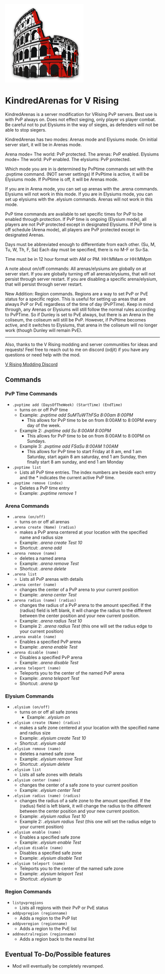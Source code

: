 ![](logo.png)
# KindredArenas for V Rising
KindredArenas is a server modification for VRising PvP servers.
Best use is with PvP always on. Does not effect sieging, only player vs player combat. Be careful not to put Elysiums in the way of sieges, as defenders will not be able to stop siegers.

KindredArenas has two modes: Arenas mode and Elysiums mode. 
On initial server start, it will be in Arenas mode.

Arena mode= The world: PvP protected. The arenas: PvP enabled.
Elysiums mode= The world: PvP enabled. The elysiums: PvP protected.

Which mode you are in is determined by PvPtime commands set with the .pvptime command. (NOT server settings)
If PvPtime is active, it will be Elysiums mode. If PvPtime is off, it will be Arenas mode.

If you are in Arena mode, you can set up arenas with the .arena commands. Elysiums will not work in this mode.
If you are in Elysiums mode, you can set up elysiums with the .elysium commands. Arenas will not work in this mode.


PvP time commands are available to set specific times for PvP to be enabled through protection. 
If PvP time is ongoing (Elysium mode), all players are not PvP protected except in designated Elysiums.
If PvP time is off schedule (Arena mode), all players are PvP protected except in designated Arenas.

Days must be abbreviated enough to differentiate from each other. (Su, M, Tu, W, Th, F, Sa) 
Each day must be specified, there is no M-F or Su-Sa.


Time must be in 12 hour format with AM or PM. HH:MMam or HH:MMpm

A note about on/off commands: All arenas/elysiums are globally on at server start. If you are globally turning off all arenas/elysiums, that will not persist through server restart. If you are disabling a specific arena/elysium, that will persist through server restart.

New Addition: Region commands.
Regions are a way to set PvP or PvE status for a specific region. This is useful for setting up areas that are always PvP or PvE regardless of the time of day (PvPTime). Keep in mind through, any Arenas or Elysiums will still follow the normal rules according to PvPTime.
So if Dunley is set to PvE always, but there is an Arena in the coliseum, the coliseum will still be PvP. However, if PvPtime becomes active, and it switches to Elysiums, that arena in the coliseum will no longer work (though Dunley will remain PvE).

---
Also, thanks to the V Rising modding and server communities for ideas and requests!
Feel free to reach out to me on discord (odjit) if you have any questions or need help with the mod.

[V Rising Modding Discord](https://vrisingmods.com/discord)

## Commands
### PvP Time Commands
- `.pvptime add (DaysOfTheWeek) (StartTime) (EndTime)` 
  - turns on or off PvP time
  - Example: *.pvptime add SuMTuWThFSa 8:00am 8:00PM*
	- This allows for PvP time to be on from 8:00AM to 8:00PM every day of the week.
  - Example 2: *.pvptime add Su 8:00AM 8:00PM*
	- This allows for PvP time to be on from 8:00AM to 8:00PM on Sundays.
  - Example 3: *.pvptime add FSaSu 8:00AM 1:00AM*
	- This allows for PvP time to start Friday at 8 am, end 1 am Saturday, start again 8 am saturday, end 1 am Sunday, then finally start 8 am sunday, and end 1 am Monday
- `.pvptime list` 
  - Lists all PvP time entries. The index numbers are beside each entry and the * indicates the current active PvP time.
- `.pvptime remove (index)` 
  - Deletes a PvP time entry
  - Example: *.pvptime remove 1*

### Arena Commands
- `.arena (on/off)`
  - turns on or off all arenas
- `.arena create (Name) (radius)`
  - makes a PvP arena centered at your location with the specified name and radius size
  - Example: *.arena create Test 10*
  - Shortcut: *.arena add*
- `.arena remove (name)`
  - deletes a named arena
  - Example: *.arena remove Test*
  - Shortcut: *.arena delete*
- `.arena list`
  - Lists all PvP arenas with details
- `.arena center (name)`
  - changes the center of a PvP arena to your current position
  - Example: *.arena center Test*
- `.arena radius (name) (radius)`
  - changes the radius of a PvP arena to the amount specified. If the (radius) field is left blank, it will change the radius to the different between the center position and your new current position.
  - Example: *.arena radius Test 10*
  - Example 2: *.arena radius Test* (this one will set the radius edge to your current position)
- `.arena enable (name)`
  - Enables a specified PvP arena
  - Example: *.arena enable Test*
- `.arena disable (name)`
  - Disables a specified PvP arena
  - Example: *.arena disable Test*
- `.arena teleport (name)`
  - Teleports you to the center of the named PvP arena
  - Example: *.arena teleport Test*
  - Shortcut: *.arena tp*
	
### Elysium Commands
- `.elysium (on/off)`
  - turns on or off all safe zones
	- Example: *.elysium on*
- `.elysium create (Name) (radius)`
  - makes a safe zone centered at your location with the specified name and radius size
  - Example: *.elysium create Test 10*
  - Shortcut: *.elysium add*
- `.elysium remove (name)`
  - deletes a named safe zone
  - Example: *.elysium remove Test*
  - Shortcut: *.elysium delete*
- `.elysium list`
  - Lists all safe zones with details
- `.elysium center (name)`
  - changes the center of a safe zone to your current position
  - Example: *.elysium center Test*
- `.elysium radius (name) (radius)`
  - changes the radius of a safe zone to the amount specified. If the (radius) field is left blank, it will change the radius to the different between the center position and your new current position.
  - Example: *.elysium radius Test 10*
  - Example 2: *.elysium radius Test* (this one will set the radius edge to your current position)	
- `.elysium enable (name)`
  - Enables a specified safe zone
  - Example: *.elysium enable Test*
- `.elysium disable (name)`
  - Disables a specified safe zone
  - Example: *.elysium disable Test*
- `.elysium teleport (name)`
  - Teleports you to the center of the named safe zone
  - Example: *.elysium teleport Test*
  - Shortcut: *.elysium tp*
  
### Region Commands
- `listpvpregions`
  - Lists all regions with their PvP or PvE status
- `addpvpregion (regionname)`
  - Adds a region to the PvP list
- `addpveregion (regionname)`
  - Adds a region to the PvE list
- `addneutralregion (regionname)`
  - Adds a region back to the neutral list
  
## Eventual To-Do/Possible features
- Mod will eventually be completely revamped.
